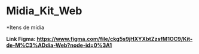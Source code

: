 # Midia_Kit_Web
*Itens de mídia


**Link Figma: https://www.figma.com/file/ckg5s9jHXYXbtZzsfM1OC9/Kit-de-M%C3%ADdia-Web?node-id=0%3A1**
